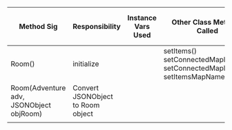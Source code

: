 | Method Sig                              | Responsibility                    | Instance Vars Used | Other Class Methods Called                                              | Objects Used With Method Calls | Lines |
|-----------------------------------------|-----------------------------------|--------------------|-------------------------------------------------------------------------|--------------------------------|-------|
| Room()                                  | initialize                        |                    | setItems() setConnectedMapID() setConnectedMapRooms() setItemsMapName() | Adventure JSONObject JSONArray | ?     |
| Room(Adventure adv, JSONObject objRoom) | Convert JSONObject to Room object |                    |                                                                         |                                |       |
|                                         |                                   |                    |                                                                         |                                |       |